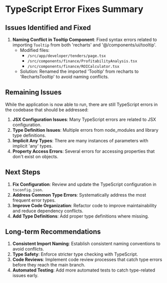 # TypeScript Error Fixes Summary

## Issues Identified and Fixed

1. **Naming Conflict in Tooltip Component**: Fixed syntax errors related to importing `Tooltip` from both 'recharts' and '@/components/ui/tooltip'.
   - Modified files:
     - `/src/app/developer/tenders/page.tsx`
     - `/src/components/finance/ProfitabilityAnalysis.tsx`
     - `/src/components/finance/ROICalculator.tsx`
   - Solution: Renamed the imported 'Tooltip' from recharts to 'RechartsTooltip' to avoid naming conflicts.

## Remaining Issues

While the application is now able to run, there are still TypeScript errors in the codebase that should be addressed:

1. **JSX Configuration Issues**: Many TypeScript errors are related to JSX configuration.
2. **Type Definition Issues**: Multiple errors from node_modules and library type definitions.
3. **Implicit Any Types**: There are many instances of parameters with implicit 'any' types.
4. **Property Access Errors**: Several errors for accessing properties that don't exist on objects.

## Next Steps

1. **Fix Configuration**: Review and update the TypeScript configuration in `tsconfig.json`.
2. **Address Common Type Errors**: Systematically address the most frequent error types.
3. **Improve Code Organization**: Refactor code to improve maintainability and reduce dependency conflicts.
4. **Add Type Definitions**: Add proper type definitions where missing.

## Long-term Recommendations

1. **Consistent Import Naming**: Establish consistent naming conventions to avoid conflicts.
2. **Type Safety**: Enforce stricter type checking with TypeScript.
3. **Code Reviews**: Implement code review processes that catch type errors before they reach the main branch.
4. **Automated Testing**: Add more automated tests to catch type-related issues early.